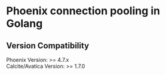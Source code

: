 # Phoenix connection pooling in Golang
## Version Compatibility
Phoenix Version: >= 4.7.x<br>
Calcite/Avatica Version: >= 1.7.0
